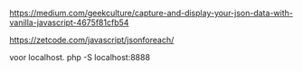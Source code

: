 https://medium.com/geekculture/capture-and-display-your-json-data-with-vanilla-javascript-4675f81cfb54

https://zetcode.com/javascript/jsonforeach/

voor localhost.
php -S localhost:8888 